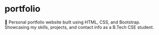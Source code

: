 # portfolio
💼 Personal portfolio website built using HTML, CSS, and Bootstrap. Showcasing my skills, projects, and contact info as a B.Tech CSE student.

